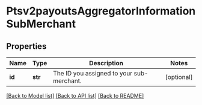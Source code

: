 # Ptsv2payoutsAggregatorInformationSubMerchant

## Properties
Name | Type | Description | Notes
------------ | ------------- | ------------- | -------------
**id** | **str** | The ID you assigned to your sub-merchant.  | [optional] 

[[Back to Model list]](../README.md#documentation-for-models) [[Back to API list]](../README.md#documentation-for-api-endpoints) [[Back to README]](../README.md)


